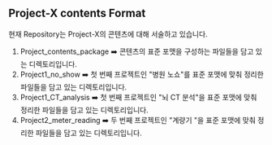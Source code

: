 ## Project-X contents Format </br>

현재 Repository는 Project-X의 콘텐츠에 대해 서술하고 있습니다. 
1. Project_contents_package ➡️ 콘텐츠의 표준 포맷을 구성하는 파일들을 담고 있는 디렉토리입니다.
2. Project1_no_show         ➡️ 첫 번째 프로젝트인 "병원 노쇼"를 표준 포맷에 맞춰 정리한 파일들을 담고 있는 디렉토리입니다.
3. Project1_CT_analysis     ➡️ 첫 번째 프로젝트인 "뇌 CT 분석"을 표준 포맷에 맞춰 정리한 파일들을 담고 있는 디렉토리입니다.
4. Project2_meter_reading   ➡️ 두 번째 프로젝트인 "계량기 "을 표준 포맷에 맞춰 정리한 파일들을 담고 있는 디렉토리입니다.
